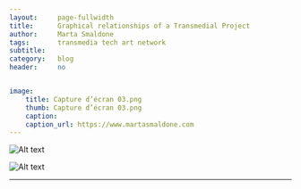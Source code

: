 ```yaml
---
layout:     page-fullwidth
title:      Graphical relationships of a Transmedial Project
author:     Marta Smaldone
tags: 		transmedia tech art network
subtitle:  	
category:   blog
header:     no


image:
    title: Capture d’écran 03.png
    thumb: Capture d’écran 03.png
    caption: 
    caption_url: https://www.martasmaldone.com
---
```

<!-- Start Writing Below in Markdown -->

![Alt text](http://www.martasmaldone.com/images/screenshot.png)

![Alt text](http://www.martasmaldone.com/images/IMG_2019022.jpg)



---


